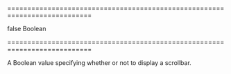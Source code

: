 ===========================================================================
<!--default-->false<!--/default-->
<!--type-->Boolean<!--/type-->
===========================================================================

<!--shortDescription-->
A Boolean value specifying whether or not to display a scrollbar.
<!--/shortDescription-->

<!--fullDescription-->

<!--/fullDescription-->